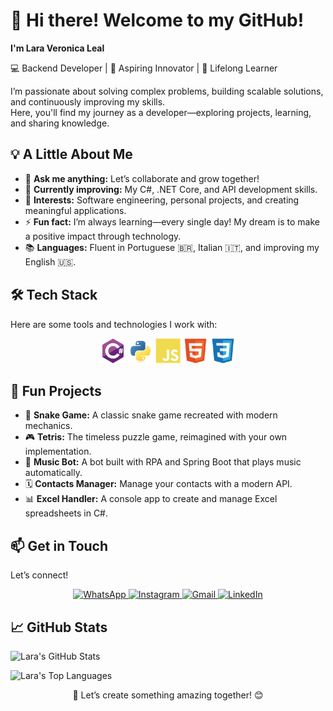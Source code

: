 <body>
    <h1>👋 Hi there! Welcome to my GitHub!</h1>
    <p><strong>I'm Lara Veronica Leal</strong></p>
    <p>💻 Backend Developer | 🌟 Aspiring Innovator | 🚀 Lifelong Learner</p>
</body>


 I’m passionate about solving complex problems, building scalable solutions, and continuously improving my skills.  
Here, you'll find my journey as a developer—exploring projects, learning, and sharing knowledge.

## 💡 A Little About Me
- 💬 **Ask me anything:** Let’s collaborate and grow together!
- 🌱 **Currently improving:** My C#, .NET Core, and API development skills.
- 🧩 **Interests:** Software engineering, personal projects, and creating meaningful applications.
- ⚡ **Fun fact:** I’m always learning—every single day! My dream is to make a positive impact through technology.
- 📚 **Languages:** Fluent in Portuguese 🇧🇷, Italian 🇮🇹, and improving my English 🇺🇸.


## 🛠️ Tech Stack
Here are some tools and technologies I work with:

<p align="center">
  <img src="https://raw.githubusercontent.com/devicons/devicon/master/icons/csharp/csharp-original.svg" alt="C#" title="C#" height="40" width="40">
  <img src="https://raw.githubusercontent.com/devicons/devicon/master/icons/python/python-original.svg" alt="Python" title="Python" height="40" width="40">
  <img src="https://raw.githubusercontent.com/devicons/devicon/master/icons/javascript/javascript-plain.svg" alt="JavaScript" title="JavaScript" height="40" width="40">
  <img src="https://raw.githubusercontent.com/devicons/devicon/master/icons/html5/html5-original.svg" alt="HTML" title="HTML" height="40" width="40">
  <img src="https://raw.githubusercontent.com/devicons/devicon/master/icons/css3/css3-original.svg" alt="CSS" title="CSS" height="40" width="40">
</p>


## 🌟 Fun Projects
- 🐍 **Snake Game:** A classic snake game recreated with modern mechanics.
- 🎮 **Tetris:** The timeless puzzle game, reimagined with your own implementation.
- 🤖 **Music Bot:** A bot built with RPA and Spring Boot that plays music automatically.
- 🗓️ **Contacts Manager:** Manage your contacts with a modern API.
- 📊 **Excel Handler:** A console app to create and manage Excel spreadsheets in C#.


## 📫 Get in Touch
Let’s connect!

<p align="center">
  <a href="https://api.whatsapp.com/send?phone=5541991640451" target="_blank">
    <img src="https://img.shields.io/badge/WhatsApp-25D366?style=for-the-badge&logo=whatsapp&logoColor=white" alt="WhatsApp">
  </a>
  <a href="https://instagram.com/laraveleal" target="_blank">
    <img src="https://img.shields.io/badge/Instagram-%23E4405F?style=for-the-badge&logo=instagram&logoColor=white" alt="Instagram">
  </a>
  <a href="mailto:leal3work@gmail.com" target="_blank">
    <img src="https://img.shields.io/badge/Gmail-D14836?style=for-the-badge&logo=gmail&logoColor=white" alt="Gmail">
  </a>
  <a href="https://www.linkedin.com/in/lara-veronica-leal-004010303" target="_blank">
    <img src="https://img.shields.io/badge/LinkedIn-%230077B5?style=for-the-badge&logo=linkedin&logoColor=white" alt="LinkedIn">
  </a>
</p>

## 📈 GitHub Stats

![Lara's GitHub Stats](https://github-readme-stats.vercel.app/api?username=GoddessPersephone&show_icons=true&theme=radical&include_all_commits=true&count_private=true)

![Lara's Top Languages](https://github-readme-stats.vercel.app/api/top-langs/?username=GoddessPersephone&layout=compact&langs_count=7&theme=radical)


<p align="center">💙 Let’s create something amazing together! 😊</p>
